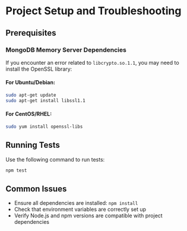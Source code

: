 # Project Setup and Troubleshooting

## Prerequisites

### MongoDB Memory Server Dependencies
If you encounter an error related to `libcrypto.so.1.1`, you may need to install the OpenSSL library:

#### For Ubuntu/Debian:
```bash
sudo apt-get update
sudo apt-get install libssl1.1
```

#### For CentOS/RHEL:
```bash
sudo yum install openssl-libs
```

## Running Tests
Use the following command to run tests:
```bash
npm test
```

## Common Issues
- Ensure all dependencies are installed: `npm install`
- Check that environment variables are correctly set up
- Verify Node.js and npm versions are compatible with project dependencies